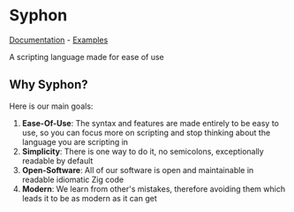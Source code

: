 # Syphon

[Documentation](docs) - [Examples](examples)

A scripting language made for ease of use

## Why Syphon?

Here is our main goals:

1. **Ease-Of-Use**: The syntax and features are made entirely to be easy to use, so you can focus more on scripting and stop thinking about the language you are scripting in
2. **Simplicity**: There is one way to do it, no semicolons, exceptionally readable by default
3. **Open-Software**: All of our software is open and maintainable in readable idiomatic Zig code
4. **Modern**: We learn from other's mistakes, therefore avoiding them which leads it to be as modern as it can get
